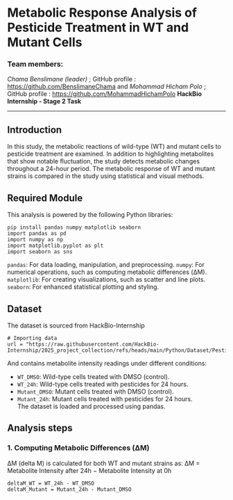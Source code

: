 # **Metabolic Response Analysis of Pesticide Treatment in WT and Mutant Cells** 

### Team members:
*Chama Benslimane (leader)* ; GitHub profile : https://github.com/BenslimaneChama
and
*Mohammad Hicham Polo* ; GitHub profile : https://github.com/MohammadHichamPolo
**HackBio Internship - Stage 2 Task**

---
## **Introduction**
In this study, the metabolic reactions of wild-type (WT) and mutant cells to pesticide treatment are examined. In addition to highlighting metabolites that show notable fluctuation, the study detects metabolic changes throughout a 24-hour period. The metabolic response of WT and mutant strains is compared in the study using statistical and visual methods.

## **Required Module**
This analysis is powered by the following Python libraries:
```
pip install pandas numpy matplotlib seaborn
import pandas as pd
import numpy as np
import matplotlib.pyplot as plt
import seaborn as sns
```
`pandas`: For data loading, manipulation, and preprocessing.
`numpy`: For numerical operations, such as computing metabolic differences (ΔM).
`matplotlib`: For creating visualizations, such as scatter and line plots.
`seaborn`: For enhanced statistical plotting and styling.

## **Dataset**
The dataset is sourced from HackBio-Internship 
```
# Importing data
url = "https://raw.githubusercontent.com/HackBio-Internship/2025_project_collection/refs/heads/main/Python/Dataset/Pesticide_treatment_data.txt"
```
And contains metabolite intensity readings under different conditions:
- `WT_DMSO`: Wild-type cells treated with DMSO (control).
- `WT_24h`: Wild-type cells treated with pesticides for 24 hours.
- `Mutant_DMSO`: Mutant cells treated with DMSO (control).
- `Mutant_24h`: Mutant cells treated with pesticides for 24 hours. <br/>
The dataset is loaded and processed using pandas.

## **Analysis steps**

###  **1. Computing Metabolic Differences (ΔM)**
ΔM (delta M) is calculated for both WT and mutant strains as:
ΔM = Metabolite Intensity after 24h − Metabolite Intensity at 0h
```
deltaM_WT = WT_24h - WT_DMSO
deltaM_Mutant = Mutant_24h - Mutant_DMSO
```

### 
